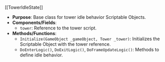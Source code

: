 [[TowerIdleState]]
- **Purpose**: Base class for tower idle behavior Scriptable Objects.
- **Components/Fields**:
    - `tower`: Reference to the tower script.
- **Methods/Functions**:
    - `Initialize(GameObject _gameObject, Tower _tower)`: Initializes the Scriptable Object with the tower reference.
    - `DoEnterLogic()`, `DoExitLogic()`, `DoFrameUpdateLogic()`: Methods to define idle behavior.